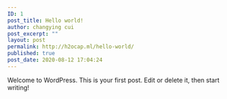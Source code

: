 ```yaml
---
ID: 1
post_title: Hello world!
author: changying cui
post_excerpt: ""
layout: post
permalink: http://h2ocap.ml/hello-world/
published: true
post_date: 2020-08-12 17:04:24
---
```

<!-- wp:paragraph -->
<p>Welcome to WordPress. This is your first post. Edit or delete it, then start writing!</p>
<!-- /wp:paragraph -->